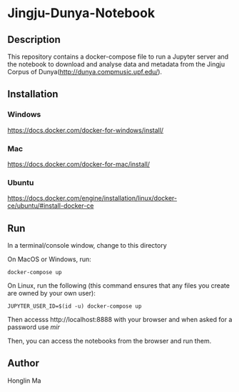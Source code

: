# Jingju-Dunya-Notebook

## Description

This repository contains a docker-compose file to run a Jupyter server and the notebook to download and analyse data and metadata from the Jingju Corpus of Dunya(http://dunya.compmusic.upf.edu/). 

## Installation

### Windows
https://docs.docker.com/docker-for-windows/install/

### Mac
https://docs.docker.com/docker-for-mac/install/

### Ubuntu
https://docs.docker.com/engine/installation/linux/docker-ce/ubuntu/#install-docker-ce

## Run
In a terminal/console window, change to this directory

On MacOS or Windows, run:

    docker-compose up

On Linux, run the following (this command ensures that any files you create are owned by your own user):

    JUPYTER_USER_ID=$(id -u) docker-compose up

Then accesss http://localhost:8888 with your browser and when asked for a
password use _mir_

Then, you can access the notebooks from the browser and run them.

## Author
Honglin Ma





